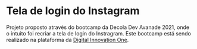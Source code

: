 # Tela de login do Instagram
 
 Projeto proposto através do bootcamp da Decola Dev Avanade 2021, onde o intuito foi recriar a tela de login do Instragram. Este bootcamp está sendo realizado na plataforma da [Digital Innovation One](https://digitalinnovation.one/).
